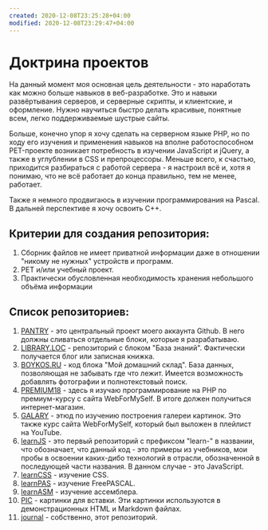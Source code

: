 ```yaml
---
created: 2020-12-08T23:25:28+04:00
modified: 2020-12-08T23:29:47+04:00
---
```


# Доктрина проектов

На данный момент моя основная цель деятельности - это наработать как можно больше навыков в веб-разработке. Это и навыки развёртывания серверов, и серверные скрипты, и клиентские, и оформление. Нужно научиться быстро делать красивые, понятные всем, легко поддерживаемые шустрые сайты. 

Больше, конечно упор я хочу сделать на серверном языке PHP, но по ходу его изучения и применения навыков на вполне работоспособном PET-проекте возникает потребность в изучении JavaScript и jQuery, а также в углублении в CSS и препроцессоры. Меньше всего, к счастью, приходится разбираться с работой сервера - я настроил всё и, хотя я понимаю, что не всё работает до конца правильно, тем не менее, работает.

Также я немного продвигаюсь в изучении программирования на Pascal. В дальней перспективе я хочу освоить C++.

## Критерии для создания репозитория:
1. Сборник файлов не имеет приватной информации даже в отношении "никому не нужных" устройств и программ.
2. PET и/или учебный проект.
3. Практически обусловленная необходимость хранения небольшого объёма информации

## Список репозиториев:
1. [PANTRY](https://github.com/boyko1989/pantry) - это центральный проект моего аккаунта Github. В него должны сливаться отдельные блоки, которые я разрабатываю.
2. [LIBRARY.LOC](https://github.com/boyko1989/library.loc) - репозиторий с блоком "База знаний". Фактически получается блог или записная книжка. 
3. [BOYKOS.RU](https://github.com/boyko1989/boykos.ru) - код блока "Мой домашний склад". База данных, позволяющая не забывать где что лежит. Имеется возможность добавлять фотографии и полнотекстовый поиск.
4. [PREMIUM18](https://github.com/boyko1989/premium18) - здесь я изучаю программирование на PHP по премиум-курсу с сайта WebForMySelf. В итоге должен получиться интернет-магазин. 
5. [GALARY](https://github.com/boyko1989/galary) - этюд по изучению построения галереи картинок. Это также курс сайта WebForMySelf, который был выложен в плейлист на YouTube.
6. [learnJS](https://github.com/boyko1989/learnJS) - это первый репозиторий с префиксом "learn-" в названии, что обозначает, что данный код - это примеры из учебников, мои пробы в освоении каких-дибо технологий в отрасли, обозначенной в последующей части названия. В данном случае - это JavaScript.
7. [learnCSS](https://github.com/boyko1989/learnCSS) - изучение CSS.
8. [learnPAS](https://github.com/boyko1989/learnPAS) - изучение FreePASCAL.
9. [learnASM](https://github.com/boyko1989/learnASM) - изучение ассемблера.
10. [PIC](https://github.com/boyko1989/pic) - картинки для вставки. Эти картинки используются в демонстрационных HTML и Markdown файлах.
11. [journal](https://github.com/boyko1989/journal) - собственно, этот репозиторий.


